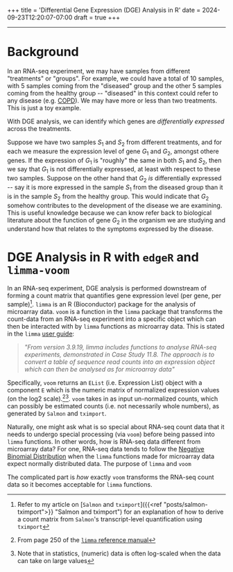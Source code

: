 +++
title = 'Differential Gene Expression (DGE) Analysis in R'
date = 2024-09-23T12:20:07-07:00
draft = true
+++

---

# Background
In an RNA-seq experiment, we may have samples from different "treatments" or "groups". For example, we could have a total of $10$ samples, with $5$ samples coming from the "diseased" group and the other $5$ samples coming from the healthy group -- "diseased" in this context could refer to any disease (e.g. [COPD]()). We may have more or less than two treatments. This is just a toy example.

With DGE analysis, we can identify which genes are *differentially expressed* across the treatments. 

Suppose we have two samples $S_{1}$ and $S_{2}$ from different treatments, and for each we measure the expression level of gene $G_{1}$ and $G_{2}$, amongst othere genes. If the expression of $G_{1}$ is "roughly" the same in both $S_{1}$ and $S_{2}$, then we say that $G_{1}$ is not differentially expressed, at least with respect to these two samples. Suppose on the other hand that $G_{2}$ *is* differentially expressed -- say it is more expressed in the sample $S_{1}$ from the diseased group than it is in the sample $S_{2}$ from the healthy group. This would indicate that $G_{2}$ somehow contributes to the development of the disease we are examining. This is useful knowledge because we can know refer back to biological literature about the function of gene $G_{2}$ in the organism we are studying and understand how that relates to the symptoms expressed by the disease.

# DGE Analysis in R with `edgeR` and `limma-voom`   
In an RNA-seq experiment, DGE analysis is performed downstream of forming a count matrix that quantifies gene expression level (per gene, per sample)[^1]. `limma` is an R (Bioconductor) package for the analysis of microarray data. `voom` is a function in the `limma` package that transforms the count-data from an RNA-seq experiment into a specific object which can then be interacted with by `limma` functions as microarray data. This is stated in the `limma` [user guide](https://bioconductor.org/packages/release/bioc/vignettes/limma/inst/doc/usersguide.pdf): 
> *"From version 3.9.19, limma includes functions to analyse RNA-seq experiments, demonstrated
in Case Study 11.8. The approach is to convert a table of sequence read counts into an expression
object which can then be analysed as for microarray data"*

Specifically, `voom` returns an `EList` (i.e. Expression List) object with a component `E` which is the numeric matrix of normalized expression values (on the log2 scale).[^2][^3]. `voom` takes in as input un-normalized counts, which can possibly be estimated counts (i.e. not necessarily whole numbers), as generated by `Salmon` and `tximport`.


Naturally, one might ask what is so special about RNA-seq count data that it needs to undergo special processing (via `voom`) before being passed into `limma` functions. In other words, how is RNA-seq data different from microarray data? For one, RNA-seq data tends to follow the [Negative Binomial Distribution](https://www.sciencedirect.com/topics/mathematics/negative-binomial-distribution) when the `limma` functions made for microarray data expect normally distributed data. The purpose of `limma` and `voom` 

The complicated part is *how* exactly `voom` transforms the RNA-seq count data so it becomes acceptable for `limma` functions.







[^1]: Refer to my article on [`Salmon` and `tximport`]({{<ref "posts/salmon-tximport">}} "Salmon and tximport") for an explanation of how to derive a count matrix from `Salmon`'s transcript-level quantification using `tximport`
[^2]: From page 250 of the [`limma` reference manual](https://bioconductor.org/packages/release/bioc/manuals/limma/man/limma.pdf)
[^3]: Note that in statistics, (numeric) data is often log-scaled when the data can take on large values